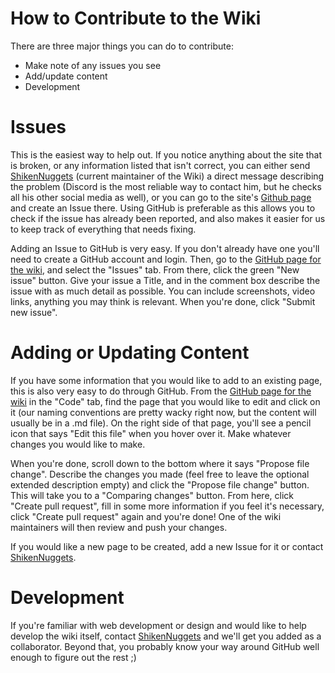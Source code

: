 # How to Contribute to  the Wiki
There are three major things you can do to contribute:
* Make note of any issues you see
* Add/update content
* Development

# Issues
This is the easiest way to help out. If you notice anything about the site that is broken, or any information listed that isn't correct, you can either send [ShikenNuggets](https://www.speedrun.com/user/ShikenNuggets) (current maintainer of the Wiki) a direct message describing the problem (Discord is the most reliable way to contact him, but he checks all his other social media as well), or you can go to the site's [Github page](https://github.com/ArkhamSpeedrunningWiki/ArkhamSpeedrunningWiki.github.io) and create an Issue there. Using GitHub is preferable as this allows you to check if the issue has already been reported, and also makes it easier for us to keep track of everything that needs fixing.

Adding an Issue to GitHub is very easy. If you don't already have one you'll need to create  a GitHub account and login. Then, go to the [GitHub page for the wiki](https://github.com/ArkhamSpeedrunningWiki/ArkhamSpeedrunningWiki.github.io), and select the "Issues" tab. From there, click the green "New issue" button. Give your issue a Title, and in the comment box describe the issue with as much detail as possible. You can include screenshots, video links, anything you may think is relevant. When you're done, click "Submit new issue".

# Adding or Updating Content
If you have some information that you  would like to add to an existing page, this is also very easy to do through GitHub. From the [GitHub page for the wiki](https://github.com/ArkhamSpeedrunningWiki/ArkhamSpeedrunningWiki.github.io) in the "Code" tab, find the page that you would like to edit and click on it (our naming conventions are pretty wacky right now, but the content will usually be in a .md file). On the right side of that page, you'll see a pencil icon that says "Edit this file" when you hover over it. Make whatever changes you would like to make.

When you're done, scroll down to the bottom where it says "Propose file change". Describe the changes you made (feel free to leave the optional extended description empty) and click the "Propose file change" button. This will take you to a "Comparing changes" button. From here, click "Create pull request", fill in some more information if you feel it's necessary, click "Create pull request" again and you're done! One of the wiki maintainers will then review and push your changes.

If you would like a new page to be created, add a new Issue for it or contact [ShikenNuggets](https://www.speedrun.com/user/ShikenNuggets).

# Development
If you're familiar with web development or design and would like to help develop the wiki itself, contact [ShikenNuggets](https://www.speedrun.com/user/ShikenNuggets) and we'll get you added as a collaborator. Beyond that, you probably know your way around GitHub well enough to figure out the rest ;)